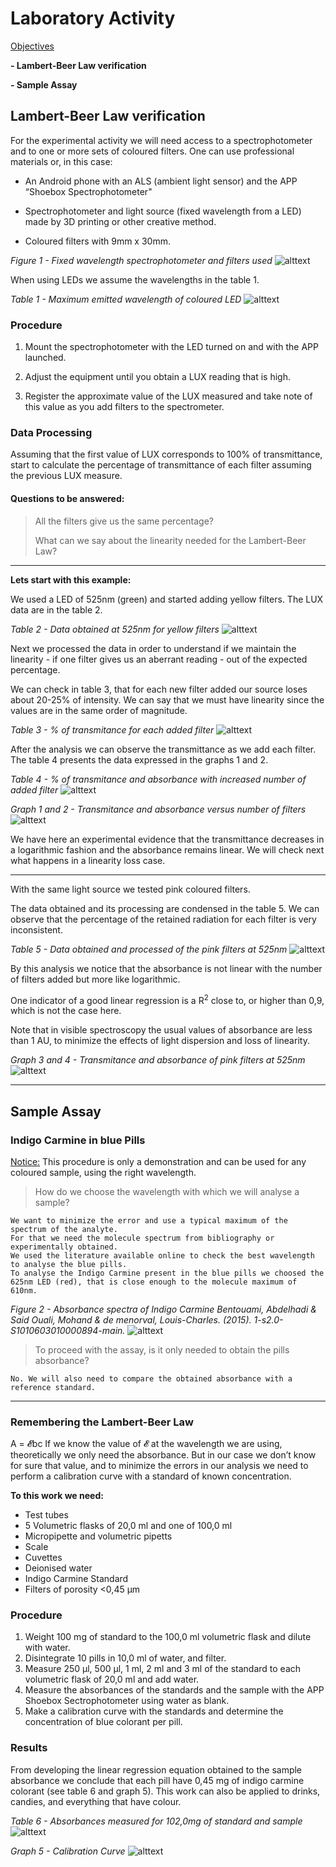 # Laboratory Activity

<ins>Objectives</ins>

**- Lambert-Beer Law verification**

**- Sample Assay**

## Lambert-Beer Law verification

For the experimental activity we will need access to a spectrophotometer and to one or more sets of coloured filters. One can use professional materials or, in this case:

- An Android phone with an ALS (ambient light sensor) and the APP “Shoebox Spectrophotometer"

- Spectrophotometer and light source (fixed wavelength from a LED) made by 3D printing or other creative method.

- Coloured filters with 9mm x 30mm.

*Figure 1 - Fixed wavelength spectrophotometer and filters used*
![alttext](address)



When using LEDs we assume the wavelengths in the table 1.

*Table 1 - Maximum emitted wavelength of coloured LED*
![alttext](address)

### Procedure

1. Mount the spectrophotometer with the LED turned on and with the APP launched.

2. Adjust the equipment until you obtain a LUX reading that is high.

3. Register the approximate value of the LUX measured and take note of this value as you add filters to the spectrometer.

### Data Processing

Assuming that the first value of LUX corresponds to 100% of transmittance, start to calculate the percentage of transmittance of each filter assuming the  previous LUX measure.

#### Questions to be answered:

> All the filters give us the same percentage?
> 
> What can we say about the linearity needed for the Lambert-Beer Law?
_____

**Lets start with this example:**

We used a LED of 525nm (green) and started adding yellow filters. The LUX data are in the table 2.

*Table 2 - Data obtained at 525nm for yellow filters*
![alttext](address)

Next we processed the data in order to understand if we maintain the linearity - if one filter gives us an aberrant reading - out of the expected percentage.

We can check in table 3, that for each new filter added our source loses about 20-25% of intensity. We can say that we must have linearity since the values are in the same order of magnitude.

*Table 3 - % of transmitance for each added filter*
![alttext](address)

After the analysis we can observe the transmittance as we add each filter. The table 4 presents the data expressed in the graphs 1 and 2.


*Table 4 - % of transmitance and absorbance with increased number of added filter*
![alttext](address)



*Graph 1 and 2 - Transmitance and absorbance versus number of filters*
![alttext](address)



We have here an experimental evidence that the transmittance decreases in a logarithmic fashion and the absorbance remains linear. We will check next what happens in a linearity loss case.

_____

With the same light source we tested pink coloured filters.

The data obtained and its processing are condensed in the table 5. We can observe that the percentage of the retained radiation for each filter is very inconsistent.

*Table 5 - Data obtained and processed of the pink filters at 525nm*
![alttext](address)


By this analysis we notice that the absorbance is not linear with the number of filters added but more like logarithmic.

One indicator of a good linear regression is a R<sup>2</sup> close to, or higher than 0,9, which is not the case here.

Note that in visible spectroscopy the usual values of absorbance are less than 1 AU, to minimize the effects of light dispersion and loss of linearity.

*Graph 3 and 4 - Transmitance and absorbance of pink filters at 525nm*
![alttext](address)

_____

## Sample Assay

### Indigo Carmine in blue Pills

<ins>Notice:</ins> This procedure is only a demonstration and can be used for any coloured sample, using the right wavelength.

> How do we choose the wavelength with which we will analyse a sample?

	We want to minimize the error and use a typical maximum of the spectrum of the analyte.
	For that we need the molecule spectrum from bibliography or experimentally obtained.
	We used the literature available online to check the best wavelength to analyse the blue pills.
	To analyse the Indigo Carmine present in the blue pills we choosed the 625nm LED (red), that is close enough to the molecule maximum of 610nm.

*Figure 2 - Absorbance spectra of Indigo Carmine
Bentouami, Abdelhadi & Said Ouali, Mohand & de menorval, Louis-Charles. (2015). 1-s2.0-S1010603010000894-main.*
![alttext](address)

> To proceed with the assay, is it only needed to obtain the pills absorbance?

	No. We will also need to compare the obtained absorbance with a reference standard.

_____

### Remembering the Lambert-Beer Law
A = 𝓔bc
If we know the value of 𝓔 at the wavelength we are using, theoretically we only need the absorbance. But in our case we don’t know for sure that value, and to minimize the errors in our analysis we need to perform a calibration curve with a standard of known concentration.

**To this work we need:**
- Test tubes
- 5 Volumetric flasks of 20,0 ml and one of 100,0 ml
- Micropipette and volumetric pipetts
- Scale
- Cuvettes
- Deionised water
- Indigo Carmine Standard
- Filters of porosity <0,45 µm


### Procedure
1. Weight 100 mg of standard to the 100,0 ml volumetric flask and dilute with water.
2. Disintegrate 10 pills in 10,0 ml of water, and filter.
3. Measure 250 µl, 500 µl, 1 ml, 2 ml and 3 ml of the standard to each volumetric flask of 20,0 ml and add water.
4. Measure the absorbances of the standards and the sample with the APP Shoebox Sectrophotometer using water as blank.
5. Make a calibration curve with the standards and determine the concentration of blue colorant per pill.

### Results
From developing the linear regression equation obtained to the sample absorbance we conclude that each pill have 0,45 mg of indigo carmine colorant (see table 6 and graph 5).
This work can also be applied to drinks, candies, and everything that have colour.

*Table 6 - Absorbances measured for 102,0mg of standard and sample*
![alttext](address)

*Graph 5 - Calibration Curve*
![alttext](address)

